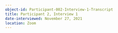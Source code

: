 ```yaml
---
object-id: Participant-002-Interview-1-Transcript
title: Participant 2, Interview 1
date-interviewed: November 27, 2021
location: Zoom
---
```


